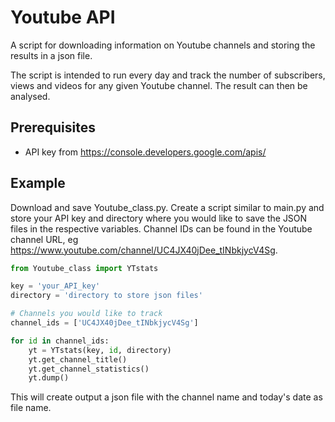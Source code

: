 # Youtube API

A script for downloading information on Youtube channels and storing the results in a json file.

The script is intended to run every day and track the number of subscribers, views and videos for any given Youtube channel. The result can then be analysed.

## Prerequisites

* API key from https://console.developers.google.com/apis/

## Example

Download and save Youtube_class.py. Create a script similar to main.py and store your API key and directory where you would like to save the JSON files in the respective variables.
Channel IDs can be found in the Youtube channel URL, eg https://www.youtube.com/channel/UC4JX40jDee_tINbkjycV4Sg.

```python
from Youtube_class import YTstats

key = 'your_API_key'
directory = 'directory to store json files'

# Channels you would like to track
channel_ids = ['UC4JX40jDee_tINbkjycV4Sg']

for id in channel_ids:
    yt = YTstats(key, id, directory)
    yt.get_channel_title()
    yt.get_channel_statistics()
    yt.dump()    
```
        
This will create output a json file with the channel name and today's date as file name.
